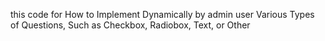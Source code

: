 this code for How to Implement Dynamically by admin user Various Types of Questions, Such as Checkbox, Radiobox, Text, or Other 
